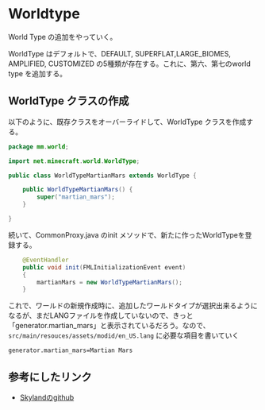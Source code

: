 
# Worldtype

World Type の追加をやっていく。

WorldType はデフォルトで、DEFAULT, SUPERFLAT,LARGE_BIOMES, AMPLIFIED, CUSTOMIZED の5種類が存在する。これに、第六、第七のworld type を追加する。


## WorldType クラスの作成

以下のように、既存クラスをオーバーライドして、WorldType クラスを作成する。

```WorldTypeMartianMars.java
package mm.world;

import net.minecraft.world.WorldType;

public class WorldTypeMartianMars extends WorldType {

	public WorldTypeMartianMars() {
		super("martian_mars");
	}

}

```

続いて、CommonProxy.java のinit メソッドで、新たに作ったWorldTypeを登録する。

```CommonProxy.java
	@EventHandler
	public void init(FMLInitializationEvent event)
	{
		martianMars = new WorldTypeMartianMars();
	}

```

これで、ワールドの新規作成時に、追加したワールドタイプが選択出来るようになるが、まだLANGファイルを作成していないので、きっと「generator.martian_mars」と表示されているだろう。なので、``src/main/resouces/assets/modid/en_US.lang`` に必要な項目を書いていく

```en_US.lang
generator.martian_mars=Martian Mars
```


## 参考にしたリンク

 - [Skylandのgithub](https://github.com/kegare/Skyland)